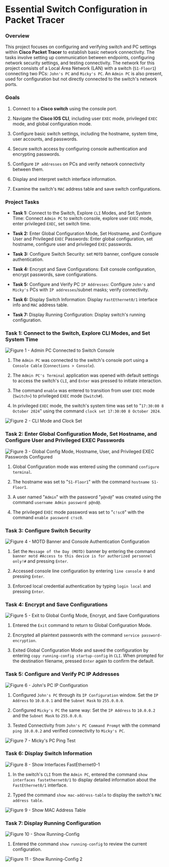 # Essential Switch Configuration in Packet Tracer

### Overview

This project focuses on configuring and verifying switch and PC settings within **Cisco Packet Tracer** to establish basic network connectivity. The tasks involve setting up communication between endpoints, configuring network security settings, and testing connectivity. The network for this project consists of a Local Area Network (LAN) with a switch (`S1-Floor1`) connecting two PCs: `John's PC` and `Micky's PC`. An `Admin PC` is also present, used for configuration but not directly connected to the switch's network ports.

### Goals

1. Connect to a **Cisco switch** using the console port.

2. Navigate the **Cisco IOS CLI**, including user `EXEC` mode, privileged `EXEC` mode, and global configuration mode.

3. Configure basic switch settings, including the hostname, system time, user accounts, and passwords.

4. Secure switch access by configuring console authentication and encrypting passwords.

5. Configure `IP addresses` on PCs and verify network connectivity between them.

6. Display and interpret switch interface information.

7. Examine the switch's `MAC` address table and save switch configurations.

### Project Tasks

* **Task 1:** Connect to the Switch, Explore `CLI` Modes, and Set System Time: Connect `Admin PC` to switch console, explore user `EXEC` mode, enter privileged `EXEC`, set switch time.

* **Task 2:** Enter Global Configuration Mode, Set Hostname, and Configure User and Privileged `EXEC` Passwords: Enter global configuration, set hostname, configure user and privileged `EXEC` passwords.

* **Task 3:** Configure Switch Security: set `MOTD` banner, configure console authentication.

* **Task 4:** Encrypt and Save Configurations: Exit console configuration, encrypt passwords, save configurations.

* **Task 5:** Configure and Verify PC `IP Addresses`: Configure `John's` and `Micky's` PCs with `IP addresses`/subnet masks; verify connectivity.

* **Task 6:** Display Switch Information: Display `FastEthernet0/1` interface info and `MAC` address table.

* **Task 7:** Display Running Configuration: Display switch's running configuration.

### Task 1: Connect to the Switch, Explore CLI Modes, and Set System Time

![Figure 1 - Admin PC Connected to Switch Console](https://github.com/iagsalazar1-cs/Network-Administration-and-Labs/blob/main/01-Essential-Switch-Configuration/images/Figure01_Admin_PC_Connected_to_Switch_Console.png)

1. The `Admin PC` was connected to the switch's console port using a `Console Cable` (`Connections > Console`).

2. The `Admin PC's Terminal` application was opened with default settings to access the switch's `CLI`, and `Enter` was pressed to initiate interaction.

3. The command `enable` was entered to transition from user `EXEC` mode (`Switch>`) to privileged `EXEC` mode (`Switch#`).

4. In privileged `EXEC` mode, the switch's system time was set to "`17:30:00 8 October 2024`" using the command `clock set 17:30:00 8 October 2024`.

![Figure 2 - CLI Mode and Clock Set](https://github.com/iagsalazar1-cs/Network-Administration-and-Labs/blob/main/01-Essential-Switch-Configuration/images/Figure02_CLI_Mode_and_Clock_Set.png)

### Task 2: Enter Global Configuration Mode, Set Hostname, and Configure User and Privileged EXEC Passwords

![Figure 3 - Global Config Mode, Hostname, User, and Privileged EXEC Passwords Configured](https://github.com/iagsalazar1-cs/Network-Administration-and-Labs/blob/main/01-Essential-Switch-Configuration/images/Figure03_Global_Config_Mode_Hostname_User_and_Privileged_EXEC_Passwords_Config.png)

1. Global Configuration mode was entered using the command `configure terminal`.

2. The hostname was set to "`S1-Floor1`" with the command `hostname S1-Floor1`.

3. A user named "`Admin`" with the password "`p@nd@`" was created using the command `username Admin password p@nd@`.

4. The privileged `EXEC` mode password was set to "`c!sc0`" with the command `enable password c!sc0`.

### Task 3: Configure Switch Security

![Figure 4 - MOTD Banner and Console Authentication Configuration](https://github.com/iagsalazar1-cs/Network-Administration-and-Labs/blob/main/01-Essential-Switch-Configuration/images/Figure04_MOTD_Banner_Console_Authentication_Configuration.png)

1. Set the `Message of the Day (MOTD)` banner by entering the command `banner motd #Access to this device is for authorized personnel only!#` and pressing `Enter`.

2. Accessed console line configuration by entering `line console 0` and pressing `Enter`.

3. Enforced local credential authentication by typing `login local` and pressing `Enter`.

### Task 4: Encrypt and Save Configurations

![Figure 5 - Exit to Global Config Mode, Encrypt, and Save Configurations](https://github.com/iagsalazar1-cs/Network-Administration-and-Labs/blob/main/01-Essential-Switch-Configuration/images/Figure05_Exit_to_Global_Config_Mode_Encrypt_and_Save_Configurations.png)

1. Entered the `Exit` command to return to Global Configuration Mode.

2. Encrypted all plaintext passwords with the command `service password-encryption`.

3. Exited Global Configuration Mode and saved the configuration by entering `copy running-config startup-config` in `CLI`. When prompted for the destination filename, pressed `Enter` again to confirm the default.

### Task 5: Configure and Verify PC IP Addresses

![Figure 6 - John's PC IP Configuration](https://github.com/iagsalazar1-cs/Network-Administration-and-Labs/blob/main/01-Essential-Switch-Configuration/images/Figure06_Johns_PC_IP_Configuration.png)

1. Configured `John's PC` through its `IP Configuration` window. Set the `IP Address` to `10.0.0.1` and the `Subnet Mask` to `255.0.0.0`.

2. Configured `Micky's PC` the same way: Set the `IP Address` to `10.0.0.2` and the `Subnet Mask` to `255.0.0.0`.

3. Tested Connectivity from `John's PC Command Prompt` with the command `ping 10.0.0.2` and verified connectivity to `Micky's PC`.

![Figure 7 - Micky's PC Ping Test](https://github.com/iagsalazar1-cs/Network-Administration-and-Labs/blob/main/01-Essential-Switch-Configuration/images/Figure07_Mickys_PC_Ping_Test.png)

### Task 6: Display Switch Information

![Figure 8 - Show Interfaces FastEthernet0-1](https://github.com/iagsalazar1-cs/Network-Administration-and-Labs/blob/main/01-Essential-Switch-Configuration/images/Figure08_Show_Interfaces_FastEthernet0-1.png)

1. In the switch's `CLI` from the `Admin PC`, entered the command `show interfaces fastethernet0/1` to display detailed information about the `FastEthernet0/1` interface.

2. Typed the command `show mac-address-table` to display the switch's `MAC address table`.

![Figure 9 - Show MAC Address Table](https://github.com/iagsalazar1-cs/Network-Administration-and-Labs/blob/main/01-Essential-Switch-Configuration/images/Figure09_Show_MAC_Address_Table.png)

### Task 7: Display Running Configuration

![Figure 10 - Show Running-Config](https://github.com/iagsalazar1-cs/Network-Administration-and-Labs/blob/main/01-Essential-Switch-Configuration/images/Figure10_Show_Running_Config.png)

1. Entered the command `show running-config` to review the current configuration.

![Figure 11 - Show Running-Config 2](https://github.com/iagsalazar1-cs/Network-Administration-and-Labs/blob/main/01-Essential-Switch-Configuration/images/Figure11_Show_Running_Config_2.png)
